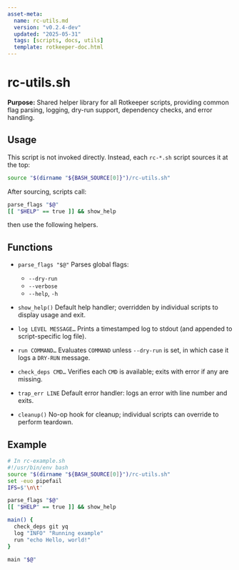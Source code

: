 ```yaml
---
asset-meta:
  name: rc-utils.md
  version: "v0.2.4-dev"
  updated: "2025-05-31"
  tags: [scripts, docs, utils]
  template: rotkeeper-doc.html
---
```


# rc-utils.sh

**Purpose:** Shared helper library for all Rotkeeper scripts, providing common flag parsing, logging, dry-run support, dependency checks, and error handling.

## Usage

This script is not invoked directly. Instead, each `rc-*.sh` script sources it at the top:

```bash
source "$(dirname "${BASH_SOURCE[0]}")/rc-utils.sh"
```

After sourcing, scripts call:

```bash
parse_flags "$@"
[[ "$HELP" == true ]] && show_help
```

then use the following helpers.

## Functions

- `parse_flags "$@"`
  Parses global flags:
  - `--dry-run`
  - `--verbose`
  - `--help`, `-h`

- `show_help()`
  Default help handler; overridden by individual scripts to display usage and exit.

- `log LEVEL MESSAGE…`
  Prints a timestamped log to stdout (and appended to script-specific log file).

- `run COMMAND…`
  Evaluates `COMMAND` unless `--dry-run` is set, in which case it logs a `DRY-RUN` message.

- `check_deps CMD…`
  Verifies each `CMD` is available; exits with error if any are missing.

- `trap_err LINE`
  Default error handler: logs an error with line number and exits.

- `cleanup()`
  No-op hook for cleanup; individual scripts can override to perform teardown.

## Example

```bash
# In rc-example.sh
#!/usr/bin/env bash
source "$(dirname "${BASH_SOURCE[0]}")/rc-utils.sh"
set -euo pipefail
IFS=$'\n\t'

parse_flags "$@"
[[ "$HELP" == true ]] && show_help

main() {
  check_deps git yq
  log "INFO" "Running example"
  run "echo Hello, world!"
}

main "$@"
```

<!-- 🎴 Limerick 1:
In the shadows of scripts all combined,
rc-utils keeps helpers aligned.
With flags parsed so neat,
Logs and runs compete,
And errors are neatly defined.
-->

<!-- 🎴 Limerick 2:
When each script needs a guiding hand,
rc-utils will take a bold stand.
It checks and it logs,
Guards against clogs,
And lights up the whole Rotkeeper land.
-->
